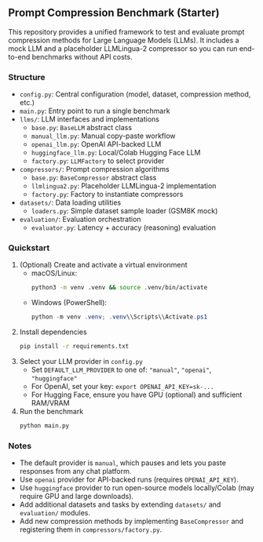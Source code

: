 ## Prompt Compression Benchmark (Starter)

This repository provides a unified framework to test and evaluate prompt compression methods for Large Language Models (LLMs). It includes a mock LLM and a placeholder LLMLingua-2 compressor so you can run end-to-end benchmarks without API costs.

### Structure

- `config.py`: Central configuration (model, dataset, compression method, etc.)
- `main.py`: Entry point to run a single benchmark
- `llms/`: LLM interfaces and implementations
  - `base.py`: `BaseLLM` abstract class
  - `manual_llm.py`: Manual copy-paste workflow
  - `openai_llm.py`: OpenAI API-backed LLM
  - `huggingface_llm.py`: Local/Colab Hugging Face LLM
  - `factory.py`: `LLMFactory` to select provider
- `compressors/`: Prompt compression algorithms
  - `base.py`: `BaseCompressor` abstract class
  - `llmlingua2.py`: Placeholder LLMLingua-2 implementation
  - `factory.py`: Factory to instantiate compressors
- `datasets/`: Data loading utilities
  - `loaders.py`: Simple dataset sample loader (GSM8K mock)
- `evaluation/`: Evaluation orchestration
  - `evaluator.py`: Latency + accuracy (reasoning) evaluation

### Quickstart

1. (Optional) Create and activate a virtual environment
   - macOS/Linux:
     ```bash
     python3 -m venv .venv && source .venv/bin/activate
     ```
   - Windows (PowerShell):
     ```powershell
     python -m venv .venv; .venv\\Scripts\\Activate.ps1
     ```
2. Install dependencies
   ```bash
   pip install -r requirements.txt
   ```
3. Select your LLM provider in `config.py`
   - Set `DEFAULT_LLM_PROVIDER` to one of: `"manual"`, `"openai"`, `"huggingface"`
   - For OpenAI, set your key: `export OPENAI_API_KEY=sk-...`
   - For Hugging Face, ensure you have GPU (optional) and sufficient RAM/VRAM
4. Run the benchmark
   ```bash
   python main.py
   ```

### Notes

- The default provider is `manual`, which pauses and lets you paste responses from any chat platform.
- Use `openai` provider for API-backed runs (requires `OPENAI_API_KEY`).
- Use `huggingface` provider to run open-source models locally/Colab (may require GPU and large downloads).
- Add additional datasets and tasks by extending `datasets/` and `evaluation/` modules.
- Add new compression methods by implementing `BaseCompressor` and registering them in `compressors/factory.py`.


